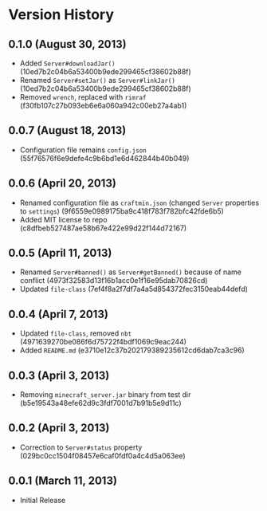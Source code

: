 Version History
===============

## 0.1.0 (August 30, 2013)
 * Added `Server#downloadJar()` (10ed7b2c04b6a53400b9ede299465cf38602b88f)
 * Renamed `Server#setJar()` as `Server#linkJar()` (10ed7b2c04b6a53400b9ede299465cf38602b88f)
 * Removed `wrench`, replaced with `rimraf` (f30fb107c27b093eb6e6a060a942c00eb27a4ab1)

## 0.0.7 (August 18, 2013)
 * Configuration file remains `config.json` (55f76576f6e9defe4c9b6bd1e6d462844b40b049)

## 0.0.6 (April 20, 2013)
 * Renamed configuration file as `craftmin.json` (changed `Server` properties to `settings`) (9f6559e0989175ba9c418f783f782bfc42fde6b5)
 * Added MIT license to repo (c8dfbeb527487ae58b67e422e99d22f144d72167)

## 0.0.5 (April 11, 2013)
 * Renamed `Server#banned()` as `Server#getBanned()` because of name conflict (4973f32583d13f16b1acc0e1f16e95dab70826cd)
 * Updated `file-class` (7ef4f8a2f7df7a4a5d854372fec3150eab44defd)

## 0.0.4 (April 7, 2013)
 * Updated `file-class`, removed `nbt` (4971639270be086f6d75722f4bdf1069c9eac244)
 * Added `README.md` (e3710e12c37b202179389235612cd6dab7ca3c96)

## 0.0.3 (April 3, 2013)
 * Removing `minecraft_server.jar` binary from test dir (b5e19543a48efe62d9c3fdf7001d7b91b5e9d11c)

## 0.0.2 (April 3, 2013)
 * Correction to `Server#status` property (029bc0cc1504f08457e6caf0fdf0a4c4d5a063ee)

## 0.0.1 (March 11, 2013)
 * Initial Release
